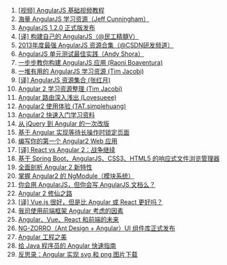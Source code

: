 1. [[视频] AngularJS 基础视频教程](https://weekly.manong.io/bounce?url=http%3A%2F%2Fv.youku.com%2Fv_show%2Fid_XNjE2MzYyNTA4.html&aid=57&nid=4)
1. [海量 AngularJS 学习资源（Jeff Cunningham）](https://weekly.manong.io/bounce?url=https%3A%2F%2Fgithub.com%2Fjmcunningham%2FAngularJS-Learning&aid=144&nid=8)
1. [AngularJS 1.2.0 正式版发布](https://weekly.manong.io/bounce?url=https%3A%2F%2Fgithub.com%2Fangular%2Fangular.js%2Fblob%2Fmaster%2FCHANGELOG.md&aid=160&nid=9)
1. [[译] 构建自己的 AngularJS（@民工精髓V）](https://weekly.manong.io/bounce?url=http%3A%2F%2Fwww.ituring.com.cn%2Farticle%2F39865&aid=177&nid=10)
1. [2013年度最强 AngularJS 资源合集（@CSDN研发频道）](https://weekly.manong.io/bounce?url=http%3A%2F%2Fwww.csdn.net%2Farticle%2F2014-01-03%2F2818005-AngularJS-Google-resource&aid=357&nid=17)
1. [AngularJS 单元测试最佳实践（Andy Shora）](https://weekly.manong.io/bounce?url=http%3A%2F%2Fandyshora.com%2Funit-testing-best-practices-angularjs.html&aid=400&nid=18)
1. [一步步教你构建 AngularJS 应用 (Raoni Boaventura)](https://weekly.manong.io/bounce?url=http%3A%2F%2Fwww.toptal.com%2Fangular-js%2Fa-step-by-step-guide-to-your-first-angularjs-app&aid=1061&nid=31)
1. [一堆有用的 AngularJS 学习资源 (Tim Jacobi)](https://weekly.manong.io/bounce?url=https%3A%2F%2Fgithub.com%2Ftimjacobi%2Fangular-education&aid=1463&nid=45)
1. [[译] AngularJS 资源集合 (张红月)](https://weekly.manong.io/bounce?url=http%3A%2F%2Fwww.csdn.net%2Farticle%2F2014-12-10%2F2823058-AngularJS&aid=1722&nid=54)
1. [Angular 2 学习资源整理 (Tim Jacobi)](https://weekly.manong.io/bounce?url=https%3A%2F%2Fgithub.com%2Ftimjacobi%2Fangular2-education&aid=2105&nid=66)
1. [Angular 路由深入浅出 (Lovesueee)](https://weekly.manong.io/bounce?url=http%3A%2F%2Fdiv.io%2Ftopic%2F1096&aid=2864&nid=79)
1. [Angular2 使用体验 (TAT.simplehuang)](https://weekly.manong.io/bounce?url=http%3A%2F%2Fwww.alloyteam.com%2F2015%2F07%2Fangular2-shi-yong-ti-yan%2F&aid=3129&nid=82)
1. [Angular2 快速入门学习资料](https://weekly.manong.io/bounce?url=http%3A%2F%2Fwww.cnblogs.com%2Fflyingzl%2Farticles%2F4878119.html&aid=3947&nid=91)
1. [从 jQuery 到 Angular 的一次改版](https://weekly.manong.io/bounce?url=http%3A%2F%2Fyalishizhude.github.io%2F2015%2F11%2F13%2Fjquery2angular%2F&aid=4288&nid=95)
1. [基于 Angular 实现等待长操作时锁定页面](https://weekly.manong.io/bounce?url=http%3A%2F%2Fsegmentfault.com%2Fa%2F1190000004343531&aid=5153&nid=104)
1. [编写你的第一个 Angular2 Web 应用](https://weekly.manong.io/bounce?url=https%3A%2F%2Fgithub.com%2Fkittencup%2Fangular2-ama-cn%2Fissues%2F24&aid=5400&nid=107)
1. [[译] React vs Angular 2：战争继续](https://weekly.manong.io/bounce?url=http%3A%2F%2Fjixianqianduan.com%2Farticle-translation%2F2016%2F04%2F07%2Freact-vs-angular2-fight-rages-on.html&aid=6564&nid=122)
1. [基于 Spring Boot、AngularJS、CSS3、HTML5 的响应式文件浏览管理器](https://weekly.manong.io/bounce?url=http%3A%2F%2Ftoutiao.io%2Fj%2Fiaywaf&aid=7360&nid=133)
1. [全面剖析 Angular 2 新特性](https://weekly.manong.io/bounce?url=https%3A%2F%2Ftoutiao.io%2Fj%2Fh2q6g2&aid=7683&nid=138)
1. [掌握 Angular2 的 NgModule（模块系统）](https://weekly.manong.io/bounce?url=https%3A%2F%2Ftoutiao.io%2Fk%2Fnlc65m&aid=7788&nid=140)
1. [你会用 AngularJS，但你会写 AngularJS 文档么？](https://weekly.manong.io/bounce?url=https%3A%2F%2Ftoutiao.io%2Fk%2F2j2k48&aid=8211&nid=147)
1. [Angular 2 修仙之路](https://weekly.manong.io/bounce?url=https%3A%2F%2Ftoutiao.io%2Fk%2F1owesj&aid=9030&nid=159)
1. [[译] Vue.js 很好，但是比 Angular 或 React 更好吗？](https://weekly.manong.io/bounce?url=https%3A%2F%2Ftoutiao.io%2Fk%2Fu28rq5&aid=10453&nid=179)
1. [我司使用前端框架 Angular 考虑的因素](https://weekly.manong.io/bounce?url=https%3A%2F%2Ftoutiao.io%2Fk%2Fwos0w0&aid=10510&nid=180)
1. [Angular、Vue、React 和前端的未来](https://weekly.manong.io/bounce?url=https%3A%2F%2Ftoutiao.io%2Fk%2Fdjz4v7&aid=10547&nid=180)
1. [NG-ZORRO（Ant Design + Angular）UI 组件库正式发布](https://weekly.manong.io/bounce?url=https%3A%2F%2Ftoutiao.io%2Fk%2Fvxx08j&aid=10620&nid=181)
1. [Angular 工程之美](https://weekly.manong.io/bounce?url=https%3A%2F%2Ftoutiao.io%2Fk%2F2hi1jm&aid=13214&nid=217)
1. [给 Java 程序员的 Angular 快速指南](https://weekly.manong.io/bounce?url=https%3A%2F%2Ftoutiao.io%2Fk%2Fok2jxf&aid=13746&nid=225)
1. [反思录：Angular 实现 svg 和 png 图片下载](https://weekly.manong.io/bounce?url=https%3A%2F%2Ftoutiao.io%2Fk%2F790l3t&aid=16101&nid=260)
